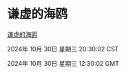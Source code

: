 # 谦虚的海鸥
[谦虚的海鸥](http://219.139.197.74:56308/qxdho/course/base/hotlink/index.php)

2024年 10月 30日 星期三 20:30:02 CST

2024年 10月 30日 星期三 12:30:02 GMT
